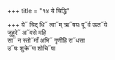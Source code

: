 +++
title = "१४ ये चिद्धि"

+++
ये᳓ चिद् धि᳓ त्वा᳓म् ऋ᳓षयः पू᳓र्व ऊत᳓ये  
जुहूरे᳓ अ᳓वसे महि  
सा᳓ न स्तो᳓माँ अभि᳓ गृणीहि रा᳓धसा  
उ᳓षः शुक्रे᳓ण शोचि᳓षा